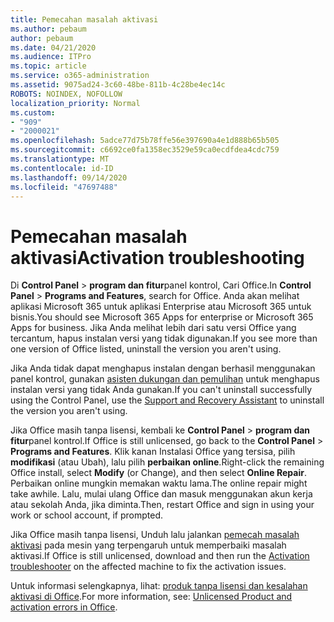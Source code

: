 ```yaml
---
title: Pemecahan masalah aktivasi
ms.author: pebaum
author: pebaum
ms.date: 04/21/2020
ms.audience: ITPro
ms.topic: article
ms.service: o365-administration
ms.assetid: 9075ad24-3c60-48be-811b-4c28be4ec14c
ROBOTS: NOINDEX, NOFOLLOW
localization_priority: Normal
ms.custom:
- "909"
- "2000021"
ms.openlocfilehash: 5adce77d75b78ffe56e397690a4e1d888b65b505
ms.sourcegitcommit: c6692ce0fa1358ec3529e59ca0ecdfdea4cdc759
ms.translationtype: MT
ms.contentlocale: id-ID
ms.lasthandoff: 09/14/2020
ms.locfileid: "47697488"
---
```

# <a name="activation-troubleshooting"></a><span data-ttu-id="1299e-102">Pemecahan masalah aktivasi</span><span class="sxs-lookup"><span data-stu-id="1299e-102">Activation troubleshooting</span></span>

<span data-ttu-id="1299e-103">Di **Control Panel** \> **program dan fitur**panel kontrol, Cari Office.</span><span class="sxs-lookup"><span data-stu-id="1299e-103">In **Control Panel** \> **Programs and Features**, search for Office.</span></span> <span data-ttu-id="1299e-104">Anda akan melihat aplikasi Microsoft 365 untuk aplikasi Enterprise atau Microsoft 365 untuk bisnis.</span><span class="sxs-lookup"><span data-stu-id="1299e-104">You should see Microsoft 365 Apps for enterprise or Microsoft 365 Apps for business.</span></span> <span data-ttu-id="1299e-105">Jika Anda melihat lebih dari satu versi Office yang tercantum, hapus instalan versi yang tidak digunakan.</span><span class="sxs-lookup"><span data-stu-id="1299e-105">If you see more than one version of Office listed, uninstall the version you aren't using.</span></span>
  
<span data-ttu-id="1299e-106">Jika Anda tidak dapat menghapus instalan dengan berhasil menggunakan panel kontrol, gunakan [asisten dukungan dan pemulihan](https://aka.ms/SARA-OfficeUninstall-Alchemy) untuk menghapus instalan versi yang tidak Anda gunakan.</span><span class="sxs-lookup"><span data-stu-id="1299e-106">If you can't uninstall successfully using the Control Panel, use the [Support and Recovery Assistant](https://aka.ms/SARA-OfficeUninstall-Alchemy) to uninstall the version you aren't using.</span></span>
  
<span data-ttu-id="1299e-107">Jika Office masih tanpa lisensi, kembali ke **Control Panel** \> **program dan fitur**panel kontrol.</span><span class="sxs-lookup"><span data-stu-id="1299e-107">If Office is still unlicensed, go back to the **Control Panel** \> **Programs and Features**.</span></span> <span data-ttu-id="1299e-108">Klik kanan Instalasi Office yang tersisa, pilih **modifikasi** (atau Ubah), lalu pilih **perbaikan online**.</span><span class="sxs-lookup"><span data-stu-id="1299e-108">Right-click the remaining Office install, select **Modify** (or Change), and then select **Online Repair**.</span></span> <span data-ttu-id="1299e-109">Perbaikan online mungkin memakan waktu lama.</span><span class="sxs-lookup"><span data-stu-id="1299e-109">The online repair might take awhile.</span></span> <span data-ttu-id="1299e-110">Lalu, mulai ulang Office dan masuk menggunakan akun kerja atau sekolah Anda, jika diminta.</span><span class="sxs-lookup"><span data-stu-id="1299e-110">Then, restart Office and sign in using your work or school account, if prompted.</span></span>
  
<span data-ttu-id="1299e-111">Jika Office masih tanpa lisensi, Unduh lalu jalankan [pemecah masalah aktivasi](https://aka.ms/SARA-OfficeActivation-Alchemy) pada mesin yang terpengaruh untuk memperbaiki masalah aktivasi.</span><span class="sxs-lookup"><span data-stu-id="1299e-111">If Office is still unlicensed, download and then run the [Activation troubleshooter](https://aka.ms/SARA-OfficeActivation-Alchemy) on the affected machine to fix the activation issues.</span></span>
  
<span data-ttu-id="1299e-112">Untuk informasi selengkapnya, lihat: [produk tanpa lisensi dan kesalahan aktivasi di Office](https://support.office.com/article/0d23d3c0-c19c-4b2f-9845-5344fedc4380).</span><span class="sxs-lookup"><span data-stu-id="1299e-112">For more information, see: [Unlicensed Product and activation errors in Office](https://support.office.com/article/0d23d3c0-c19c-4b2f-9845-5344fedc4380).</span></span>
